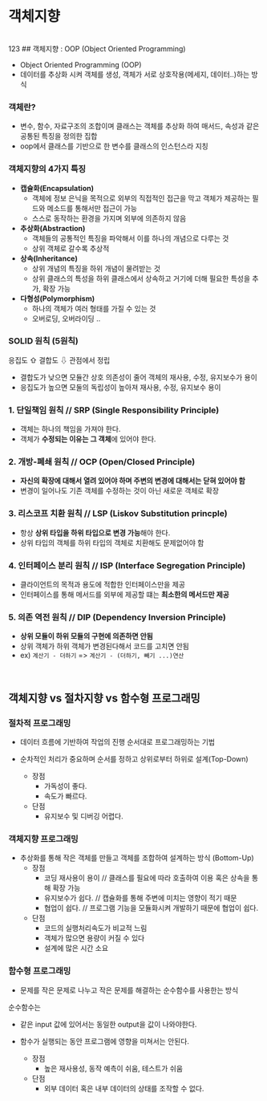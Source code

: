 # 객체지향

<br>
123
## 객체지향 : OOP (Object Oriented Programming)

- Object Oriented Programming (OOP)
- 데이터를 추상화 시켜 객체를 생성, 객체가 서로 상호작용(메세지, 데이터..)하는 방식

### 객체란?

- 변수, 함수, 자료구조의 조합이며 클래스는 객체를 추상화 하여 매서드, 속성과 같은 공통된 특징을 정의한 집합
- oop에서 클래스를 기반으로 한 변수를 클래스의 인스턴스라 지칭

### 객체지향의 4가지 특징

- **캡슐화(Encapsulation)**
    - 객체에 정보 은닉을 목적으로 외부의 직접적인 접근을 막고 객체가 제공하는 필드와 메소드를 통해서만 접근이 가능
    - 스스로 동작하는 환경을 가지며 외부에 의존하지 않음
- **추상화(Abstraction)**
    - 객체들의 공통적인 특징을 파악해서 이를 하나의 개념으로 다루는 것
    - 상위 객체로 갈수록 추상적
- **상속(Inheritance)**
    - 상위 개념의 특징을 하위 개념이 물려받는 것
    - 상위 클래스의 특성을 하위 클래스에서 상속하고 거기에 더해 필요한 특성을 추가, 확장 가능
- **다형성(Polymorphism)**
    - 하나의 객체가 여러 형태를 가질 수 있는 것
    - 오버로딩, 오버라이딩 .. 

### SOLID 원칙 (5원칙)
응집도 ⇧ 결합도 ⇩ 관점에서 정립

- 결합도가 낮으면 모듈간 상호 의존성이 줄어 객체의 재사용, 수정, 유지보수가 용이
- 응집도가 높으면 모둘의 독립성이 높아져 재사용, 수정, 유지보수 용이

### 1. 단일책임 원칙 // SRP (Single Responsibility Principle)
- 객체는 하나의 책임을 가져야 한다.
- 객체가 **수정되는 이유는 그 객체**에 있어야 한다.

### 2. 개방-폐쇄 원칙 // OCP (Open/Closed Principle)
- **자신의 확장에 대해서 열려 있어야 하며 주변의 변경에 대해서는 닫혀 있어야 함**
- 변경이 일어나도 기존 객체를 수정하는 것이 아닌 새로운 객체로 확장

### 3. 리스코프 치환 원칙 // LSP (Liskov Substitution princple)
- 항상 **상위 타입을 하위 타입으로 변경 가능**해야 한다.
- 상위 타입의 객체를 하위 타입의 객체로 치환해도 문제없어야 함

### 4. 인터페이스 분리 원칙 // ISP (Interface Segregation Principle)
- 클라이언트의 목적과 용도에 적합한 인터페이스만을 제공
- 인터페이스를 통해 메서드를 외부에 제공할 떄는 **최소한의 메서드만 제공**

### 5. 의존 역전 원칙 // DIP (Dependency Inversion Principle)
- **상위 모듈이 하위 모듈의 구현에 의존하면 안됨**
- 상위 객체가 하위 객체가 변경된다해서 코드를 고치면 안됨
- ex) `계산기 - 더하기` => `계산기 - (더하기, 빼기 ...)연산`

<br>

## 객체지향 vs 절차지향 vs 함수형 프로그래밍

### 절차적 프로그래밍
- 데이터 흐름에 기반하여 작업의 진행 순서대로 프로그래밍하는 기법
- 순차적인 처리가 중요하며 순서를 정하고 상위로부터 하위로 설계(Top-Down)

    - 장점
        - 가독성이 좋다.
        - 속도가 빠르다.
    - 단점
        - 유지보수 및 디버깅 어렵다.

### 객체지향 프로그래밍
- 추상화를 통해 작은 객체를 만들고 객체를 조합하여 설계하는 방식 (Bottom-Up)
    - 장점
        - 코딩 재사용이 용이 // 클래스를 필요에 따라 호출하여 이용 혹은 상속을 통해 확장 가능
        - 유지보수가 쉽다. // 캡슐화를 통해 주변에 미치는 영향이 적기 때문
        - 협업이 쉽다. // 프로그램 기능을 모듈화시켜 개발하기 때문에 협업이 쉽다.
    - 단점
        - 코드의 실행처리속도가 비교적 느림
        - 객체가 많으면 용량이 커질 수 있다
        - 설계에 많은 시간 소요

### 함수형 프로그래밍
- 문제를 작은 문제로 나누고 작은 문제를 해결하는 순수함수를 사용한는 방식

순수함수는
- 같은 input 값에 있어서는 동일한 output을 값이 나와야한다.
- 함수가 실행되는 동안 프로그램에 영향을 미쳐서는 안된다.

    - 장점
        - 높은 재사용성, 동작 예측이 쉬움, 테스트가 쉬움
    - 단점
        - 외부 데이터 혹은 내부 데이터의 상태를 조작할 수 없다.



